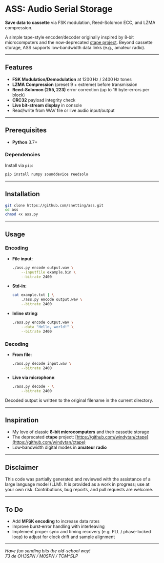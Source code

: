 # ASS: Audio Serial Storage

**Save data to cassette** via FSK modulation, Reed–Solomon ECC, and LZMA compression.

A simple tape-style encoder/decoder originally inspired by 8‑bit microcomputers and the now‑deprecated [ctape project](https://github.com/windytan/ctape). Beyond cassette storage, ASS supports low‑bandwidth data links (e.g., amateur radio).

---

## Features

* **FSK Modulation/Demodulation** at 1200 Hz / 2400 Hz tones
* **LZMA Compression** (preset 9 + extreme) before transmission
* **Reed–Solomon (255, 223)** error correction (up to 16 byte-errors per block)
* **CRC32** payload integrity check
* **Live bit‑stream display** in console
* Read/write from WAV file or live audio input/output

---

## Prerequisites

* **Python** 3.7+

### Dependencies

Install via `pip`:

```bash
pip install numpy sounddevice reedsolo
```

---

## Installation

```bash
git clone https://github.com/snetting/ass.git
cd ass
chmod +x ass.py
```

---

## Usage

### Encoding

* **File input**:

  ```bash
  ./ass.py encode output.wav \
      --inputfile example.bin \
      --bitrate 2400 
  ```

* **Std‑in**:

  ```bash
  cat example.txt | \
      ./ass.py encode output.wav \
      --bitrate 2400 
  ```

* **Inline string**:

  ```bash
  ./ass.py encode output.wav \
      --data "Hello, world!" \
      --bitrate 2400 
  ```

### Decoding

* **From file**:

  ```bash
  ./ass.py decode input.wav \
      --bitrate 2400 
  ```

* **Live via microphone**:

  ```bash
  ./ass.py decode - \
      --bitrate 2400 
  ```

Decoded output is written to the original filename in the current directory.

---

## Inspiration

* My love of classic **8‑bit microcomputers** and their cassette storage
* The deprecated **ctape** project: [https://github.com/windytan/ctape](https://github.com/windytan/ctape)
* Low‑bandwidth digital modes in **amateur radio**

---

## Disclaimer

This code was partially generated and reviewed with the assistance of a large language model (LLM). It is provided as a work in progress; use at your own risk. Contributions, bug reports, and pull requests are welcome.

---

## To Do

* Add **MFSK encoding** to increase data rates
* Improve burst‑error handling with interleaving
* Implement proper sync and timing recovery (e.g. PLL / phase-locked loop) to adjust for clock drift and sample alignment

---

*Have fun sending bits the old-school way!*  
*73 de OH3SPN / M0SPN / TCM^SLP*

